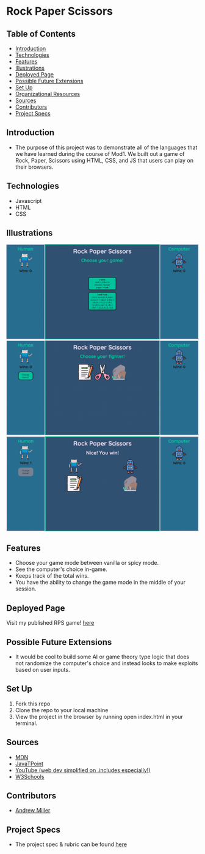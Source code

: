 # Rock Paper Scissors

## Table of Contents
  - [Introduction](#introduction)
  - [Technologies](#technologies)
  - [Features](#features)
  - [Illustrations](#illustrations)
  - [Deployed Page](#deployed-page)
  - [Possible Future Extensions](#possible-future-extensions)
  - [Set Up](#set-up)
  - [Organizational Resources](#organizational-resources)
  - [Sources](#sources)
  - [Contributors](#contributors)
  - [Project Specs](#project-specs)
## Introduction
  - The purpose of this project was to demonstrate all of the languages that we have learned during the course of Mod1.  We built out a game of Rock, Paper, Scissors using HTML, CSS, and JS that users can play on their browsers.

## Technologies
  - Javascript
  - HTML
  - CSS

## Illustrations
  ![Home Screen](https://github.com/andrewmiller45/rps-m1-final/blob/main/assets/openscreen.png)
  ![Gameplay](https://github.com/andrewmiller45/rps-m1-final/blob/main/assets/gameplay.png)
  ![Results](https://github.com/andrewmiller45/rps-m1-final/blob/main/assets/result.png)
## Features
- Choose your game mode between vanilla or spicy mode.
- See the computer's choice in-game.
- Keeps track of the total wins.
- You have the ability to change the game mode in the middle of your session.

## Deployed Page
Visit my published RPS game! [here](https://andrewmiller45.github.io/rps-m1-final/)

## Possible Future Extensions
  - It would be cool to build some AI or game theory type logic that does not randomize the computer's choice and instead looks to make exploits based on user inputs.

## Set Up
1. Fork this repo
2. Clone the repo to your local machine
3. View the project in the browser by running open index.html in your terminal.
## Sources
  - [MDN](http://developer.mozilla.org/en-US/)
  - [JavaTPoint](https://www.javatpoint.com/how-to-check-a-radio-button-using-javascript)
  - [YouTube (web dev simplified on .includes especially!)](https://www.youtube.com/)
  - [W3Schools](https://www.w3schools.com/)
## Contributors
  - [Andrew Miller](https://github.com/andrewmiller45)
## Project Specs
  - The project spec & rubric can be found [here](https://frontend.turing.edu/projects/module-1/rock-paper-scissors-solo.html)
